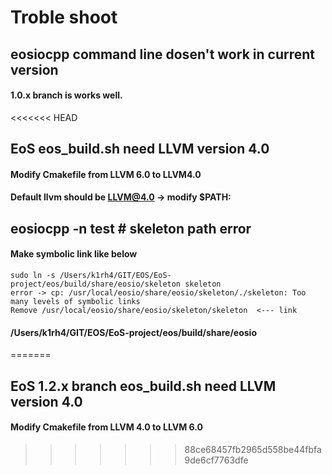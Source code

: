 # Troble shoot

## eosiocpp command line dosen't work in current version 
#### 1.0.x branch is works well.


<<<<<<< HEAD
## EoS eos_build.sh need LLVM version 4.0
#### Modify Cmakefile from LLVM 6.0 to LLVM4.0 
#### Default llvm should be LLVM@4.0  -> modify $PATH:


## eosiocpp -n test  # skeleton path error 

#### Make symbolic link like below 
```
sudo ln -s /Users/k1rh4/GIT/EOS/EoS-project/eos/build/share/eosio/skeleton skeleton
error -> cp: /usr/local/eosio/share/eosio/skeleton/./skeleton: Too many levels of symbolic links
Remove /usr/local/eosio/share/eosio/skeleton/skeleton  <--- link
```
 
#### /Users/k1rh4/GIT/EOS/EoS-project/eos/build/share/eosio 

=======

## EoS 1.2.x branch eos_build.sh need LLVM version 4.0
#### Modify Cmakefile from LLVM 4.0 to LLVM 6.0 
>>>>>>> 88ce68457fb2965d558be44fbfa9de6cf7763dfe
